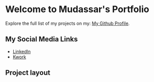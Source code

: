 # Welcome to Mudassar's Portfolio

Explore the full list of my projects on my: [My Github Profile](https://github.com/mudassar2252).

## My Social Media Links 

- [LinkedIn](https://www.linkedin.com/in/mudassar-murtaza-997272201/)
- [Kwork](https://kwork.com/testing/38211031/advanced-analytics-predictive-modeling)

## Project layout


